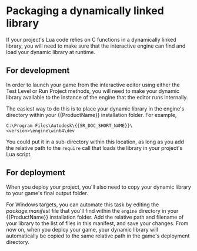 # Packaging a dynamically linked library

If your project's Lua code relies on C functions in a dynamically linked library, you will need to make sure that the interactive engine can find and load your dynamic library at runtime.

## For development

In order to launch your game from the interactive editor using either the Test Level or Run Project methods, you will need to make your dynamic library available to the instance of the engine that the editor runs internally.

The easiest way to do this is to place your dynamic library in the engine's directory within your {{ProductName}} installation folder. For example,

`C:\Program Files\Autodesk\{{SR_DOC_SHORT_NAME}}\<version>\engine\win64\dev`

You could put it in a sub-directory within this location, as long as you add the relative path to the `require` call that loads the library in your project's Lua script.

## For deployment

When you deploy your project, you'll also need to copy your dynamic library to your game's final output folder.

For Windows targets, you can automate this task by editing the *package.manifest* file that you'll find within the `engine` directory in your {{ProductName}} installation folder. Add the relative path and filename of your library to the list of files in this manifest, and save your changes. From now on, when you deploy your game, your dynamic library will automatically be copied to the same relative path in the game's deployment directory.

<!-- For Android targets, TODO!!! -->
